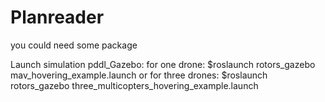 # Planreader

you could need some package

Launch simulation pddl_Gazebo:
  for one drone:
  $roslaunch rotors_gazebo mav_hovering_example.launch
  or for three drones:
  $roslaunch rotors_gazebo three_multicopters_hovering_example.launch
  
  
  
  
  
  
  
